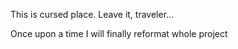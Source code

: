 This is cursed place. 
Leave it, traveler...

Once upon a time I will finally reformat whole project
